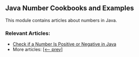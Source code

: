 ## Java Number Cookbooks and Examples

This module contains articles about numbers in Java.

### Relevant Articles:
- [Check if a Number Is Positive or Negative in Java](https://www.baeldung.com/java-check-number-positive-negative)
- More articles: [[<-- prev]](../core-java-numbers-8)
